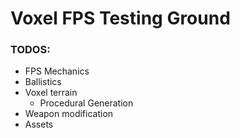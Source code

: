 # Voxel FPS Testing Ground



### TODOS:

- FPS Mechanics
- Ballistics
- Voxel terrain
  - Procedural Generation
- Weapon modification 
- Assets